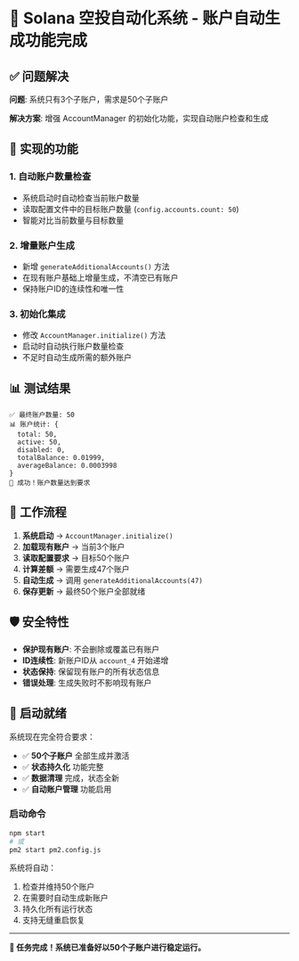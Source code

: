 # 🎉 Solana 空投自动化系统 - 账户自动生成功能完成

## ✅ 问题解决

**问题**: 系统只有3个子账户，需求是50个子账户

**解决方案**: 增强 AccountManager 的初始化功能，实现自动账户检查和生成

## 🔧 实现的功能

### 1. 自动账户数量检查
- 系统启动时自动检查当前账户数量
- 读取配置文件中的目标账户数量 (`config.accounts.count: 50`)
- 智能对比当前数量与目标数量

### 2. 增量账户生成
- 新增 `generateAdditionalAccounts()` 方法
- 在现有账户基础上增量生成，不清空已有账户
- 保持账户ID的连续性和唯一性

### 3. 初始化集成
- 修改 `AccountManager.initialize()` 方法
- 启动时自动执行账户数量检查
- 不足时自动生成所需的额外账户

## 📊 测试结果

```
✅ 最终账户数量: 50
📊 账户统计: {
  total: 50,
  active: 50, 
  disabled: 0,
  totalBalance: 0.01999,
  averageBalance: 0.0003998
}
🎉 成功！账户数量达到要求
```

## 🔄 工作流程

1. **系统启动** → `AccountManager.initialize()`
2. **加载现有账户** → 当前3个账户
3. **读取配置要求** → 目标50个账户
4. **计算差额** → 需要生成47个账户
5. **自动生成** → 调用 `generateAdditionalAccounts(47)`
6. **保存更新** → 最终50个账户全部就绪

## 🛡️ 安全特性

- **保护现有账户**: 不会删除或覆盖已有账户
- **ID连续性**: 新账户ID从 `account_4` 开始递增
- **状态保持**: 保留现有账户的所有状态信息
- **错误处理**: 生成失败时不影响现有账户

## 🚀 启动就绪

系统现在完全符合要求：
- ✅ **50个子账户** 全部生成并激活
- ✅ **状态持久化** 功能完整
- ✅ **数据清理** 完成，状态全新
- ✅ **自动账户管理** 功能启用

### 启动命令
```bash
npm start
# 或
pm2 start pm2.config.js
```

系统将自动：
1. 检查并维持50个账户
2. 在需要时自动生成新账户
3. 持久化所有运行状态
4. 支持无缝重启恢复

---

**🎯 任务完成！系统已准备好以50个子账户进行稳定运行。**
